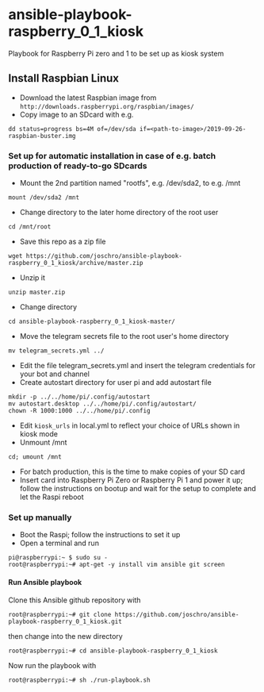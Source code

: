 # ansible-playbook-raspberry_0_1_kiosk
Playbook for Raspberry Pi zero and 1 to be set up as kiosk system

## Install Raspbian Linux
* Download the latest Raspbian image from ```http://downloads.raspberrypi.org/raspbian/images/```
* Copy image to an SDcard with e.g.

```dd status=progress bs=4M of=/dev/sda if=<path-to-image>/2019-09-26-raspbian-buster.img```

### Set up for automatic installation in case of e.g. batch production of ready-to-go SDcards
* Mount the 2nd partition named "rootfs", e.g. /dev/sda2, to e.g. /mnt

```mount /dev/sda2 /mnt```
* Change directory to the later home directory of the root user

```cd /mnt/root```
* Save this repo as a zip file

```wget https://github.com/joschro/ansible-playbook-raspberry_0_1_kiosk/archive/master.zip```
* Unzip it

```unzip master.zip```
* Change directory

```cd ansible-playbook-raspberry_0_1_kiosk-master/```
* Move the telegram secrets file to the root user's home directory

```mv telegram_secrets.yml ../```
* Edit the file telegram_secrets.yml and insert the telegram credentials for your bot and channel
* Create autostart directory for user pi and add autostart file
```
mkdir -p ../../home/pi/.config/autostart
mv autostart.desktop ../../home/pi/.config/autostart/
chown -R 1000:1000 ../../home/pi/.config
```
* Edit ```kiosk_urls``` in local.yml to reflect your choice of URLs shown in kiosk mode
* Unmount /mnt

```cd; umount /mnt```
* For batch production, this is the time to make copies of your SD card
* Insert card into Raspberry Pi Zero or Raspberry Pi 1 and power it up; follow the instructions on bootup and wait for the setup to complete and let the Raspi reboot

### Set up manually
* Boot the Raspi; follow the instructions to set it up
* Open a terminal and run
```
pi@raspberrypi:~ $ sudo su -
root@raspberrypi:~# apt-get -y install vim ansible git screen
```

#### Run Ansible playbook
Clone this Ansible github repository with

```root@raspberrypi:~# git clone https://github.com/joschro/ansible-playbook-raspberry_0_1_kiosk.git```

then change into the new directory

```root@raspberrypi:~# cd ansible-playbook-raspberry_0_1_kiosk```

Now run the playbook with

```root@raspberrypi:~# sh ./run-playbook.sh```
